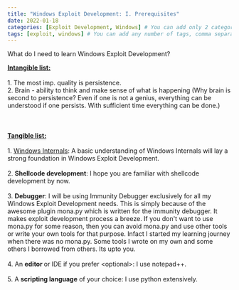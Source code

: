 ```yaml
---
title: "Windows Exploit Development: I. Prerequisites"
date: 2022-01-18
categories: [Exploit Development, Windows] # You can add only 2 categories, comma separated. First is main category and Second is sub-category under the main category.
tags: [exploit, windows] # You can add any number of tags, comma separated. TAG names should always be lowercase. # To add assets to this post in future, create a folder named assets\blogpost_assets\2022-01-18-windows-exploit-development-i-prerequisites\ and drop your assets in there.
---
```


<p>What do I need to learn Windows Exploit Development?</p><div><u><b>Intangible list:</b></u></div><div>&nbsp;</div><div>1. The most imp. quality is persistence. <br /></div><div>2.
 Brain - ability to think and make sense of what is happening (Why brain
 is second to persistence? Even if one is not a genius, everything can 
be understood if one persists. With sufficient time everything can be 
done.)</div><div><br /></div><div><br /></div><div><br /></div><div><u><b>Tangible list:</b></u></div><div>&nbsp;</div><div>1. <a href="https://understandtruly.blogspot.com/2022/01/windows-internals.html" target="_blank">Windows Internals</a>: A basic understanding of Windows Internals will lay a strong foundation in Windows Exploit Development.</div><div>&nbsp;</div><div>2. <b>Shellcode development</b>: I hope you are familiar with shellcode development by now.</div><div>&nbsp;<br /></div><div>3. <b>Debugger</b>: I will be using Immunity Debugger exclusively for all my Windows Exploit Development needs. This is simply because of the awesome plugin mona.py which is written for the immunity debugger. It makes exploit development process a breeze. If you don't want to use mona.py for some reason, then you can avoid mona.py and use other tools or write your own tools for that purpose. Infact I started my learning journey when there was no mona.py. Some tools I wrote on my own and some others I borrowed from others. Its upto you.</div><div><br /></div><div>4. An <b>editor </b>or IDE if you prefer &lt;optional&gt;: I use notepad++.</div><div>&nbsp;</div><div>5. A <b>scripting language</b> of your choice: I use python extensively.<br /></div><br />
